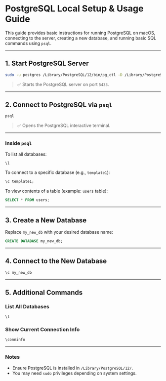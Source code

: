 # PostgreSQL Local Setup & Usage Guide

This guide provides basic instructions for running PostgreSQL on macOS, connecting to the server, creating a new database, and running basic SQL commands using `psql`.

---

## 1. Start PostgreSQL Server

```bash
sudo -u postgres /Library/PostgreSQL/12/bin/pg_ctl -D /Library/PostgreSQL/12/data -o "-p 5433" start
```

> ✅ Starts the PostgreSQL server on port `5433`.

---

## 2. Connect to PostgreSQL via `psql`

```bash
psql
```

> ✅ Opens the PostgreSQL interactive terminal.

---

### Inside `psql`

To list all databases:

```sql
\l
```

To connect to a specific database (e.g., `template1`):

```sql
\c template1;
```

To view contents of a table (example: `users` table):

```sql
SELECT * FROM users;
```

---

## 3. Create a New Database

Replace `my_new_db` with your desired database name:

```sql
CREATE DATABASE my_new_db;
```

---

## 4. Connect to the New Database

```sql
\c my_new_db
```

---

## 5. Additional Commands

### List All Databases

```sql
\l
```

### Show Current Connection Info

```sql
\conninfo
```

---

### Notes

- Ensure PostgreSQL is installed in `/Library/PostgreSQL/12/`.
- You may need `sudo` privileges depending on system settings.
